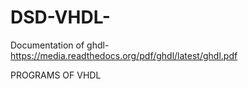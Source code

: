 # DSD-VHDL-

Documentation of ghdl- https://media.readthedocs.org/pdf/ghdl/latest/ghdl.pdf

PROGRAMS OF VHDL
